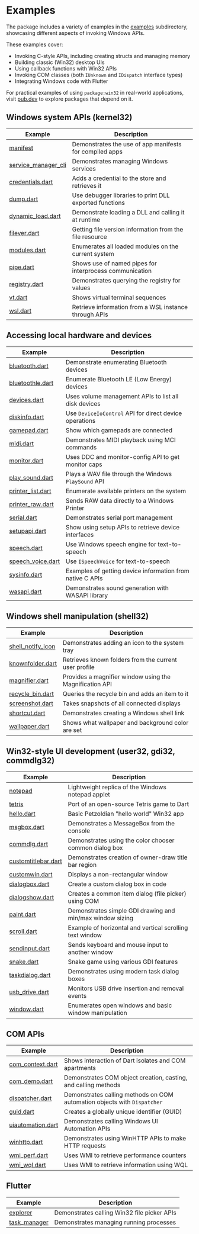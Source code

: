# Examples

The package includes a variety of examples in the [examples] subdirectory,
showcasing different aspects of invoking Windows APIs.

These examples cover:

- Invoking C-style APIs, including creating structs and managing memory
- Building classic (Win32) desktop UIs
- Using callback functions with Win32 APIs
- Invoking COM classes (both `IUnknown` and `IDispatch` interface types)
- Integrating Windows code with Flutter

For practical examples of using `package:win32` in real-world applications,
visit [pub.dev] to explore packages that depend on it.

[examples]: https://github.com/halildurmus/win32/tree/main/examples
[pub.dev]: https://pub.dev/packages?q=dependency%3Awin32

## Windows system APIs (kernel32)

| Example               | Description                                             |
| --------------------- | ------------------------------------------------------- |
| [manifest]            | Demonstrates the use of app manifests for compiled apps |
| [service_manager_cli] | Demonstrates managing Windows services                  |
| [credentials.dart]    | Adds a credential to the store and retrieves it         |
| [dump.dart]           | Use debugger libraries to print DLL exported functions  |
| [dynamic_load.dart]   | Demonstrate loading a DLL and calling it at runtime     |
| [filever.dart]        | Getting file version information from the file resource |
| [modules.dart]        | Enumerates all loaded modules on the current system     |
| [pipe.dart]           | Shows use of named pipes for interprocess communication |
| [registry.dart]       | Demonstrates querying the registry for values           |
| [vt.dart]             | Shows virtual terminal sequences                        |
| [wsl.dart]            | Retrieve information from a WSL instance through APIs   |

[manifest]: https://github.com/halildurmus/win32/blob/main/examples/manifest
[service_manager_cli]: https://github.com/halildurmus/win32/blob/main/examples/service_manager_cli
[credentials.dart]: https://github.com/halildurmus/win32/blob/main/examples/credentials.dart
[dump.dart]: https://github.com/halildurmus/win32/blob/main/examples/dump.dart
[dynamic_load.dart]: https://github.com/halildurmus/win32/blob/main/examples/dynamic_load.dart
[filever.dart]: https://github.com/halildurmus/win32/blob/main/examples/filever.dart
[modules.dart]: https://github.com/halildurmus/win32/blob/main/examples/modules.dart
[pipe.dart]: https://github.com/halildurmus/win32/blob/main/examples/pipe.dart
[registry.dart]: https://github.com/halildurmus/win32/blob/main/examples/registry.dart
[vt.dart]: https://github.com/halildurmus/win32/blob/main/examples/vt.dart
[wsl.dart]: https://github.com/halildurmus/win32/blob/main/examples/wsl.dart

## Accessing local hardware and devices

| Example             | Description                                               |
| ------------------- | --------------------------------------------------------- |
| [bluetooth.dart]    | Demonstrate enumerating Bluetooth devices                 |
| [bluetoothle.dart]  | Enumerate Bluetooth LE (Low Energy) devices               |
| [devices.dart]      | Uses volume management APIs to list all disk devices      |
| [diskinfo.dart]     | Use `DeviceIoControl` API for direct device operations    |
| [gamepad.dart]      | Show which gamepads are connected                         |
| [midi.dart]         | Demonstrates MIDI playback using MCI commands             |
| [monitor.dart]      | Uses DDC and monitor-config API to get monitor caps       |
| [play_sound.dart]   | Plays a WAV file through the Windows `PlaySound` API      |
| [printer_list.dart] | Enumerate available printers on the system                |
| [printer_raw.dart]  | Sends RAW data directly to a Windows Printer              |
| [serial.dart]       | Demonstrates serial port management                       |
| [setupapi.dart]     | Show using setup APIs to retrieve device interfaces       |
| [speech.dart]       | Use Windows speech engine for text-to-speech              |
| [speech_voice.dart] | Use `ISpeechVoice` for text-to-speech                     |
| [sysinfo.dart]      | Examples of getting device information from native C APIs |
| [wasapi.dart]       | Demonstrates sound generation with WASAPI library         |

[bluetooth.dart]: https://github.com/halildurmus/win32/blob/main/examples/bluetooth.dart
[bluetoothle.dart]: https://github.com/halildurmus/win32/blob/main/examples/bluetoothle.dart
[devices.dart]: https://github.com/halildurmus/win32/blob/main/examples/devices.dart
[diskinfo.dart]: https://github.com/halildurmus/win32/blob/main/examples/diskinfo.dart
[gamepad.dart]: https://github.com/halildurmus/win32/blob/main/examples/gamepad.dart
[midi.dart]: https://github.com/halildurmus/win32/blob/main/examples/midi.dart
[monitor.dart]: https://github.com/halildurmus/win32/blob/main/examples/monitor.dart
[play_sound.dart]: https://github.com/halildurmus/win32/blob/main/examples/play_sound.dart
[printer_list.dart]: https://github.com/halildurmus/win32/blob/main/examples/printer_list.dart
[printer_raw.dart]: https://github.com/halildurmus/win32/blob/main/examples/printer_raw.dart
[serial.dart]: https://github.com/halildurmus/win32/blob/main/examples/serial.dart
[setupapi.dart]: https://github.com/halildurmus/win32/blob/main/examples/setupapi.dart
[speech.dart]: https://github.com/halildurmus/win32/blob/main/examples/speech.dart
[speech_voice.dart]: https://github.com/halildurmus/win32/blob/main/examples/speech_voice.dart
[sysinfo.dart]: https://github.com/halildurmus/win32/blob/main/examples/sysinfo.dart
[wasapi.dart]: https://github.com/halildurmus/win32/blob/main/examples/wasapi.dart

## Windows shell manipulation (shell32)

| Example             | Description                                             |
| ------------------- | ------------------------------------------------------- |
| [shell_notify_icon] | Demonstrates adding an icon to the system tray          |
| [knownfolder.dart]  | Retrieves known folders from the current user profile   |
| [magnifier.dart]    | Provides a magnifier window using the Magnification API |
| [recycle_bin.dart]  | Queries the recycle bin and adds an item to it          |
| [screenshot.dart]   | Takes snapshots of all connected displays               |
| [shortcut.dart]     | Demonstrates creating a Windows shell link              |
| [wallpaper.dart]    | Shows what wallpaper and background color are set       |

[shell_notify_icon]: https://github.com/halildurmus/win32/blob/main/examples/shell_notify_icon
[knownfolder.dart]: https://github.com/halildurmus/win32/blob/main/examples/knownfolder.dart
[magnifier.dart]: https://github.com/halildurmus/win32/blob/main/examples/magnifier.dart
[recycle_bin.dart]: https://github.com/halildurmus/win32/blob/main/examples/recycle_bin.dart
[screenshot.dart]: https://github.com/halildurmus/win32/blob/main/examples/screenshot.dart
[shortcut.dart]: https://github.com/halildurmus/win32/blob/main/examples/shortcut.dart
[wallpaper.dart]: https://github.com/halildurmus/win32/blob/main/examples/wallpaper.dart

## Win32-style UI development (user32, gdi32, commdlg32)

| Example               | Description                                               |
| --------------------- | --------------------------------------------------------- |
| [notepad]             | Lightweight replica of the Windows notepad applet         |
| [tetris]              | Port of an open-source Tetris game to Dart                |
| [hello.dart]          | Basic Petzoldian "hello world" Win32 app                  |
| [msgbox.dart]         | Demonstrates a MessageBox from the console                |
| [commdlg.dart]        | Demonstrates using the color chooser common dialog box    |
| [customtitlebar.dart] | Demonstrates creation of owner-draw title bar region      |
| [customwin.dart]      | Displays a non-rectangular window                         |
| [dialogbox.dart]      | Create a custom dialog box in code                        |
| [dialogshow.dart]     | Creates a common item dialog (file picker) using COM      |
| [paint.dart]          | Demonstrates simple GDI drawing and min/max window sizing |
| [scroll.dart]         | Example of horizontal and vertical scrolling text window  |
| [sendinput.dart]      | Sends keyboard and mouse input to another window          |
| [snake.dart]          | Snake game using various GDI features                     |
| [taskdialog.dart]     | Demonstrates using modern task dialog boxes               |
| [usb_drive.dart]      | Monitors USB drive insertion and removal events           |
| [window.dart]         | Enumerates open windows and basic window manipulation     |

[notepad]: https://github.com/halildurmus/win32/blob/main/examples/notepad
[tetris]: https://github.com/halildurmus/win32/blob/main/examples/tetris
[hello.dart]: https://github.com/halildurmus/win32/blob/main/examples/hello.dart
[msgbox.dart]: https://github.com/halildurmus/win32/blob/main/examples/msgbox.dart
[commdlg.dart]: https://github.com/halildurmus/win32/blob/main/examples/commdlg.dart
[customtitlebar.dart]: https://github.com/halildurmus/win32/blob/main/examples/customtitlebar.dart
[customwin.dart]: https://github.com/halildurmus/win32/blob/main/examples/customwin.dart
[dialogbox.dart]: https://github.com/halildurmus/win32/blob/main/examples/dialogbox.dart
[dialogshow.dart]: https://github.com/halildurmus/win32/blob/main/examples/dialogshow.dart
[paint.dart]: https://github.com/halildurmus/win32/blob/main/examples/paint.dart
[scroll.dart]: https://github.com/halildurmus/win32/blob/main/examples/scroll.dart
[sendinput.dart]: https://github.com/halildurmus/win32/blob/main/examples/sendinput.dart
[snake.dart]: https://github.com/halildurmus/win32/blob/main/examples/snake.dart
[taskdialog.dart]: https://github.com/halildurmus/win32/blob/main/examples/taskdialog.dart
[usb_drive.dart]: https://github.com/halildurmus/win32/blob/main/examples/usb_drive.dart
[window.dart]: https://github.com/halildurmus/win32/blob/main/examples/window.dart

## COM APIs

| Example             | Description                                                              |
| ------------------- | ------------------------------------------------------------------------ |
| [com_context.dart]  | Shows interaction of Dart isolates and COM apartments                    |
| [com_demo.dart]     | Demonstrates COM object creation, casting, and calling methods           |
| [dispatcher.dart]   | Demonstrates calling methods on COM automation objects with `Dispatcher` |
| [guid.dart]         | Creates a globally unique identifier (GUID)                              |
| [uiautomation.dart] | Demonstrates calling Windows UI Automation APIs                          |
| [winhttp.dart]      | Demonstrates using WinHTTP APIs to make HTTP requests                    |
| [wmi_perf.dart]     | Uses WMI to retrieve performance counters                                |
| [wmi_wql.dart]      | Uses WMI to retrieve information using WQL                               |

[com_context.dart]: https://github.com/halildurmus/win32/blob/main/examples/com_context.dart
[com_demo.dart]: https://github.com/halildurmus/win32/blob/main/examples/com_demo.dart
[dispatcher.dart]: https://github.com/halildurmus/win32/blob/main/examples/dispatcher.dart
[guid.dart]: https://github.com/halildurmus/win32/blob/main/examples/guid.dart
[uiautomation.dart]: https://github.com/halildurmus/win32/blob/main/examples/uiautomation.dart
[winhttp.dart]: https://github.com/halildurmus/win32/blob/main/examples/winhttp.dart
[wmi_perf.dart]: https://github.com/halildurmus/win32/blob/main/examples/wmi_perf.dart
[wmi_wql.dart]: https://github.com/halildurmus/win32/blob/main/examples/wmi_wql.dart

## Flutter

| Example        | Description                                 |
| -------------- | ------------------------------------------- |
| [explorer]     | Demonstrates calling Win32 file picker APIs |
| [task_manager] | Demonstrates managing running processes     |

[explorer]: https://github.com/halildurmus/win32/blob/main/examples/explorer
[task_manager]: https://github.com/halildurmus/win32/blob/main/examples/task_manager
